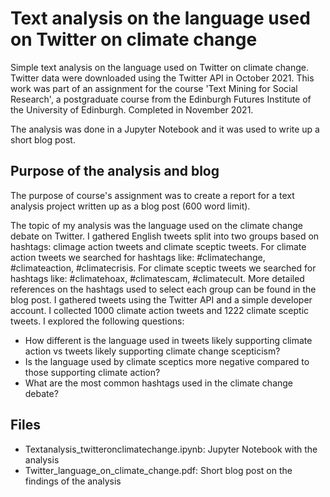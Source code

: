# Text analysis on the language used on Twitter on climate change

Simple text analysis on the language used on Twitter on climate change. Twitter data were downloaded using the Twitter API in October 2021. This work was part of an assignment for the course 'Text Mining for Social Research', a postgraduate course from the Edinburgh Futures Institute of the University of Edinburgh. Completed in November 2021.

The analysis was done in a Jupyter Notebook and it was used to write up a short blog post.

## Purpose of the analysis and blog

The purpose of course's assignment was to create a report for a text analysis project written up as a blog post (600 word limit).

The topic of my analysis was the language used on the climate change debate on Twitter. I gathered English tweets split into two groups based on hashtags: climage action tweets and climate sceptic tweets. For climate action tweets we searched for hashtags like: #climatechange, #climateaction, #climatecrisis.
For climate sceptic tweets we searched for hashtags like: #climatehoax, #climatescam, #climatecult. More detailed references on the hashtags used to select each group can be found in the blog post. I gathered tweets using the Twitter API and a simple developer account. I collected 1000 climate action tweets and 1222 climate sceptic tweets. I explored the following questions:
- How different is the language used in tweets likely supporting climate action vs tweets likely supporting climate change scepticism?
- Is the language used by climate sceptics more negative compared to those supporting climate action?
- What are the most common hashtags used in the climate change debate?

## Files

- Textanalysis_twitteronclimatechange.ipynb: Jupyter Notebook with the analysis
- Twitter_language_on_climate_change.pdf: Short blog post on the findings of the analysis
